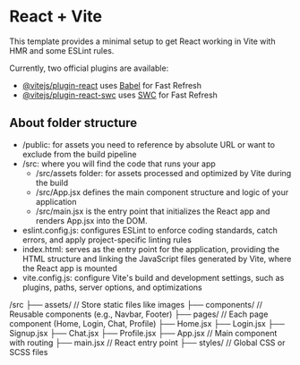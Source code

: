 # React + Vite

This template provides a minimal setup to get React working in Vite with HMR and some ESLint rules.

Currently, two official plugins are available:

- [@vitejs/plugin-react](https://github.com/vitejs/vite-plugin-react/blob/main/packages/plugin-react/README.md) uses [Babel](https://babeljs.io/) for Fast Refresh
- [@vitejs/plugin-react-swc](https://github.com/vitejs/vite-plugin-react-swc) uses [SWC](https://swc.rs/) for Fast Refresh

## About folder structure
- /public: for assets you need to reference by absolute URL or want to exclude from the build pipeline
- /src: where you will find the code that runs your app
    - /src/assets folder: for assets processed and optimized by Vite during the build
    - /src/App.jsx defines the main component structure and logic of your application
    - /src/main.jsx is the entry point that initializes the React app and renders App.jsx into the DOM.
- eslint.config.js: configures ESLint to enforce coding standards, catch errors, and apply project-specific linting rules
- index.html: serves as the entry point for the application, providing the HTML structure and linking the JavaScript files generated by Vite, where the React app is mounted
- vite.config.js: configure Vite's build and development settings, such as plugins, paths, server options, and optimizations

/src
  ├── assets/           // Store static files like images
  ├── components/       // Reusable components (e.g., Navbar, Footer)
  ├── pages/            // Each page component (Home, Login, Chat, Profile)
      ├── Home.jsx
      ├── Login.jsx
      ├── Signup.jsx
      ├── Chat.jsx
      ├── Profile.jsx
  ├── App.jsx           // Main component with routing
  ├── main.jsx          // React entry point
  ├── styles/           // Global CSS or SCSS files

